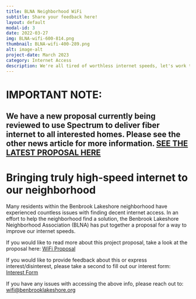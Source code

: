 ```yaml
---
title: BLNA Neighborhood WiFi
subtitle: Share your feedback here!
layout: default
modal-id: 3
date: 2022-03-27
img: BLNA-wifi-600-814.png
thumbnail: BLNA-wifi-400-289.png
alt: image-alt
project-date: March 2023
category: Internet Access
description: We're all tired of worthless internet speeds, let's work together to fix it!
---
```

# IMPORTANT NOTE:

## We have a new proposal currently being reviewed to use Spectrum to deliver fiber internet to all interested homes. Please see the other news article for more information. [SEE THE LATEST PROPOSAL HERE](https://www.benbrooklakeshore.org/#portfolioModal5)

# Bringing truly high-speed internet to our neighborhood
Many residents within the Benbrook Lakeshore neighborhood have experienced countless issues with finding decent internet access. In an effort to help the neighborhood find a solution, the Benbrook Lakeshore Neighborhood Association (BLNA) has put together a proposal for a way to improve our internet speeds. 

If you would like to read more about this project proposal, take a look at the proposal here: [WiFi Proposal](https://docs.google.com/document/d/e/2PACX-1vQZn8WZ_a_86d4udEFXxMmvETBLDPrtzhcEXgjVvqRC4SZkDnokyfMryK5j9PCeNZf4PFwz-8AGuhht/pub)

If you would like to provide feedback about this or express interest/disinterest, please take a second to fill out our interest form: [Interest Form](https://forms.gle/itbdY3hbDBuRnZbJ8)

If you have any issues with accessing the above info, please reach out to: [wifi@benbrooklakeshore.org](mailto:wifi@benbrooklakeshore.org)